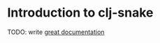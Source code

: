 # Introduction to clj-snake

TODO: write [great documentation](http://jacobian.org/writing/great-documentation/what-to-write/)
